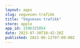 ```yaml
---
layout: apps
slug: vegvesen-trafikk
title: "Vegvesen trafikk"
store: apple
app_id: 1596325054
date: 2023-07-30T10:42:20Z
published: 2022-06-12T07:00:00Z
---
```

